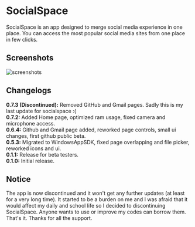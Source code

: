 # SocialSpace
SocialSpace is an app designed to merge social media experience in one place. You can access the most popular social media sites from one place in few clicks.

## Screenshots
![screenshots](https://user-images.githubusercontent.com/111060829/196051413-1228fc0a-49a8-45c8-be5a-32c14bc2b723.png)

## Changelogs
**0.7.3 (Discontinued):** Removed GitHub and Gmail pages. Sadly this is my last update for socialspace :(  
**0.7.2:** Added Home page, optimized ram usage, fixed camera and microphone access.  
**0.6.4:** Github and Gmail page added, reworked page controls, small ui changes, first github public beta.  
**0.5.3:** Migrated to WindowsAppSDK, fixed page overlapping and file picker, reworked icons and ui.  
**0.1.1:** Release for beta testers.  
**0.1.0:** Initial release.  

## Notice
The app is now discontinued and it won't get any further updates (at least for a very long time). It started to be a burden on me and I was afraid that it would affect my daily and school life so I decided to discontinuing SocialSpace. Anyone wants to use or improve my codes can borrow them. That's it. Thanks for all the support.
